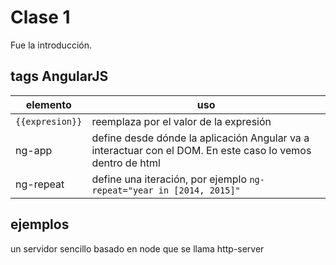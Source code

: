# Clase 1

Fue la introducción. 

## tags AngularJS

elemento          |  uso
------------------|--------------------------------
`{{expresion}}`   | reemplaza por el valor de la expresión
ng-app            | define desde dónde la aplicación Angular va a interactuar con el DOM. En este caso lo vemos dentro de html
ng-repeat         | define una iteración, por ejemplo `ng-repeat="year in [2014, 2015]"`


## ejemplos

un servidor sencillo basado en node que se llama http-server

